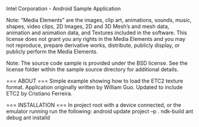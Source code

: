 Intel Corporation - Android Sample Application

Note: “Media Elements” are the images, clip art, animations, sounds, music, shapes, video clips, 2D Images, 2D and 3D Mesh’s and mesh data, animation and animation data, and Textures included in the software. This license does not grant you any rights in the Media Elements and you may not reproduce, prepare derivative works, distribute, publicly display, or publicly perform the Media Elements.

Note: The source code sample is provided under the BSD license.  See the license folder within the sample source directory for additional details.

=== ABOUT ===
Simple example showing how to load the ETC2 texture format.  Application originally written by William Guo.  Updated to include ETC2 by Cristiano Ferreira.

=== INSTALLATION ===
In project root with a device connected, or the emulator running run the following:
	android update project –p .
	ndk-build
	ant debug
	ant installd
